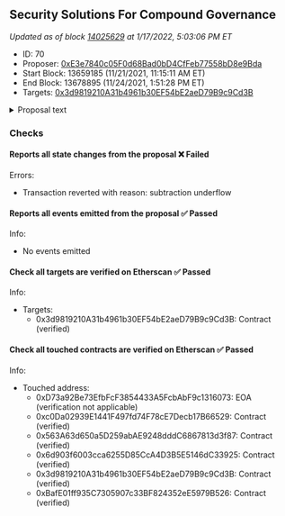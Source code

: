 ## Security Solutions For Compound Governance

_Updated as of block [14025629](https://etherscan.io/block/14025629) at 1/17/2022, 5:03:06 PM ET_

- ID: 70
- Proposer: [0xE3e7840c05F0d68Bad0bD4CfFeb77558bD8e9Bda](https://etherscan.io/address/0xE3e7840c05F0d68Bad0bD4CfFeb77558bD8e9Bda)
- Start Block: 13659185 (11/21/2021, 11:15:11 AM ET)
- End Block: 13678895 (11/24/2021, 1:51:28 PM ET)
- Targets: [0x3d9819210A31b4961b30EF54bE2aeD79B9c9Cd3B](https://etherscan.io/address/0x3d9819210A31b4961b30EF54bE2aeD79B9c9Cd3B#code)

<details>
  <summary>Proposal text</summary>

> # Security Solutions For Compound Governance
> # Summary: 
> 
> 
> ## Goal
> 
> Implement Security Solutions to prevent and mitigate loss of funds resulting from security risks introduced by community-proposed upgrades to the Compound protocol.
> 
> 
> ## Problem
> 
> As evidenced in recent market events and specifically Proposal 62, governance upgrades can introduce new security risk vectors which could result in reputational damage to the protocol and possible loss of user funds. Security is a continuous effort and should therefore be seen and addressed from a holistic, continuous perspective.
> 
> 
> ## Background
> 
> For the past two years, OpenZeppelin has worked formally and informally with Compound to perform [10+ security audits](https://blog.openzeppelin.com/?s=compound), develop a [standardized version of GovernorAlpha and GovernorBravo contracts](https://blog.openzeppelin.com/governor-smart-contract/), introduce security best practices for [safer governance systems](https://blog.openzeppelin.com/smart-contract-security-guidelines-4-strategies-for-safer-governance-systems/), and develop bespoke [threat detection agent scripts](https://github.com/forta-protocol/forta-agent-examples/tree/master/compound-ts) monitoring Compound.
> 
> As the community assumes greater responsibility for the protocol and the stakes become higher, Compound's decentralized phase of growth demands comprehensive and continuous security processes to thrive.
> 
> 
> ## Contributor grant
> 
> OpenZeppelin is requesting a streaming grant for the Security Solutions retainer fee to begin implementation of a comprehensive set of best-in-class Security Solutions throughout all stages of the Compound governance proposal lifecycle, the elements of which include:
> 
> 
> 
> * Protocol Security Officer to provide advisory services and recommendations on improvements to the governance process (specifically in the area of incident and emergency response)
> * Security Training and tailored community support specifically designed to educate the community to security best practices and threats in the DeFi space related to the Compound protocol
> * Continuous Audits of all new code introduced by governance proposals
> * Continuous Threat Monitoring of the Compound Protocol
> 
> [See full proposal and forum discussion](https://www.comp.xyz/t/auditing-compound-protocol/2543)
> 
> Starting March 30, 2022,  and after further feedback from the Community, OpenZeppelin, will create an additional proposal to cover the performance fee payment in accordance with the formula outlined in the full proposal.
> 
> 
> ## References
> 
> - Forum Discussion on reviewing large code changes: [https://www.comp.xyz/t/more-rigorous-process-on-reviewing-large-code-changes-re-comp-bug-9-29-21/2326/2](https://www.comp.xyz/t/more-rigorous-process-on-reviewing-large-code-changes-re-comp-bug-9-29-21/2326/2)
> 
> - Patch for Proposal 63: https://www.comp.xyz/t/compound-proposal-63-temporary-patch-for-comp-distribution-bug-9-29-21/2327
</details>

### Checks
#### Reports all state changes from the proposal ❌ Failed
  
Errors:
- Transaction reverted with reason: subtraction underflow





#### Reports all events emitted from the proposal ✅ Passed
  




Info:
- No events emitted

#### Check all targets are verified on Etherscan ✅ Passed
  




Info:
- Targets:
    - 0x3d9819210A31b4961b30EF54bE2aeD79B9c9Cd3B: Contract (verified)

#### Check all touched contracts are verified on Etherscan ✅ Passed
  




Info:
- Touched address:
    - 0xD73a92Be73EfbFcF3854433A5FcbAbF9c1316073: EOA (verification not applicable)
    - 0xc0Da02939E1441F497fd74F78cE7Decb17B66529: Contract (verified)
    - 0x563A63d650a5D259abAE9248dddC6867813d3f87: Contract (verified)
    - 0x6d903f6003cca6255D85CcA4D3B5E5146dC33925: Contract (verified)
    - 0x3d9819210A31b4961b30EF54bE2aeD79B9c9Cd3B: Contract (verified)
    - 0xBafE01ff935C7305907c33BF824352eE5979B526: Contract (verified)
